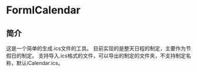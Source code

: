 # FormICalendar

## 简介
这是一个简单的生成.ics文件的工具。
目前实现的是整天日程的制定，主要作为节假日的制定。
支持导入.ics格式的文件，可以导出的制定的文件夹，不支持制定名称，默认iCalendar.ics。
